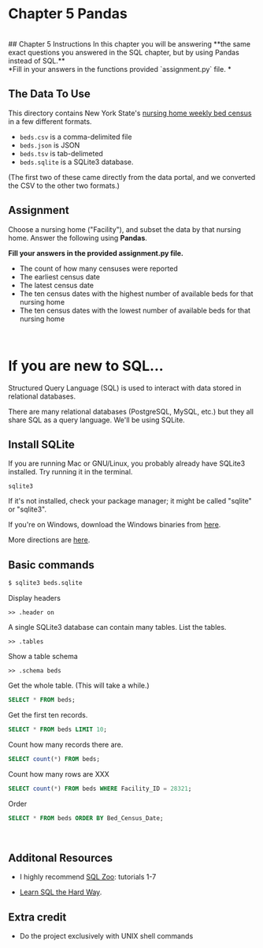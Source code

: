 # Chapter 5 Pandas
<br>
## Chapter 5 Instructions
In this chapter you will be answering  **the same exact questions you answered in the SQL chapter, but by using Pandas instead of SQL.**  <br>
*Fill in your answers in the functions provided  `assignment.py` file. *


## The Data To Use
This directory contains New York State's
[nursing home weekly bed census](https://health.data.ny.gov/Health/Nursing-Home-Weekly-Bed-Census-Beginning-2009/uhyy-xp9s?)
in a few different formats.

* `beds.csv` is a comma-delimited file
* `beds.json` is JSON
* `beds.tsv` is tab-delimeted
* `beds.sqlite` is a SQLite3 database.

(The first two of these came directly from the data portal,
and we converted the CSV to the other two formats.)

## Assignment
Choose a nursing home ("Facility"), and subset the data by that nursing home.  Answer the following using **Pandas**.  

**Fill your answers in the provided assignment.py file.**

* The count of how many censuses were reported
* The earliest census date
* The latest census date
* The ten census dates with the highest number of available beds for that nursing home
* The ten census dates with the lowest number of available beds for that nursing home

<br>

# If you are new to SQL...
Structured Query Language (SQL) is used to interact with data stored in
relational databases.

There are many relational databases (PostgreSQL, MySQL, etc.) but they all share
SQL as a query language. We'll be using SQLite.

## Install SQLite
If you are running Mac or GNU/Linux, you probably already have SQLite3 installed.
Try running it in the terminal.

```
sqlite3
```

If it's not installed, check your package manager; it might be called "sqlite" or "sqlite3".

If you're on Windows, download the Windows binaries from [here](http://www.sqlite.org/download.html).

More directions are [here](http://mislav.uniqpath.com/rails/install-sqlite3/).

## Basic commands

```sh
$ sqlite3 beds.sqlite
```

Display headers
```
>> .header on
```
A single SQLite3 database can contain many tables. List the tables.
```
>> .tables
```
Show a table schema
```
>> .schema beds
```
Get the whole table. (This will take a while.)

```sql
SELECT * FROM beds;
```

Get the first ten records.

```sql
SELECT * FROM beds LIMIT 10;
```

Count how many records there are.

```sql
SELECT count(*) FROM beds;
```

Count how many rows are XXX

```sql
SELECT count(*) FROM beds WHERE Facility_ID = 28321;
```

Order

```sql
SELECT * FROM beds ORDER BY Bed_Census_Date;
```
<br>

## Additonal Resources
* I highly recommend [SQL Zoo](http://sqlzoo.net/wiki/Main_Page): tutorials 1-7  

* [Learn SQL the Hard Way](http://sql.learncodethehardway.org/book/).



## Extra credit

* Do the project exclusively with UNIX shell commands
